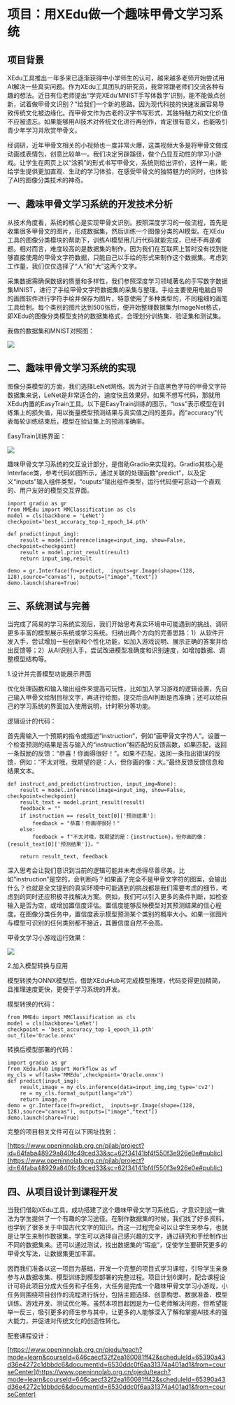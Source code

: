 # 项目：用XEdu做一个趣味甲骨文学习系统
## 项目背景

XEdu工具推出一年多来已逐渐获得中小学师生的认可，越来越多老师开始尝试用AI解决一些真实问题。作为XEdu工具团队的研究员，我常常跟老师们交流各种有趣的想法。近日有位老师提出“学完XEdu‘MNIST手写体数字’识别，能不能做点创新，试着做甲骨文识别？”给我们一个新的思路。因为现代科技的快速发展容易导致传统文化被边缘化。而甲骨文作为古老的汉字书写形式，其独特魅力和文化价值不应被遗忘。如果能够用AI技术对传统文化进行再创作，肯定很有意义，也能吸引青少年学习并欣赏甲骨文。

经调研，近年甲骨文相关的小视频也一度非常火爆，这类视频大多是将甲骨文做成动画或表情包，创意比较单一。我们决定另辟蹊径，做个凸显互动性的学习小游戏。让学生在网页上以“涂鸦”的形式书写甲骨文，系统则给出评价，这样一来，能给学生提供更加直观、生动的学习体验，在感受甲骨文的独特魅力的同时，也体验了AI的图像分类技术的神奇。

## 一、趣味甲骨文学习系统的开发技术分析

从技术角度看，系统的核心是实现甲骨文识别。按照深度学习的一般流程，首先是收集很多甲骨文的图片，形成数据集，然后训练一个图像分类的AI模型。在XEdu工具的图像分类模块的帮助下，训练AI模型用几行代码就能完成，已经不再是难题。相对而言，难度较高的是数据集的制作。因为我们在互联网上暂时没有找到能够直接使用的甲骨文字符数据，只能自己以手绘的形式来制作这个数据集。考虑到工作量，我们仅仅选择了“人”和“大”这两个文字。

采集数据需确保数据的质量和多样性，我们参照深度学习领域著名的手写数字数据集MNIST，进行了手绘甲骨文字符数据集的采集与整理。手绘主要使用电脑自带的画图软件进行字符手绘并保存为图片，特意使用了多种类型的，不同粗细的画笔工具绘制。每个类别的图片达到500张后，便开始整理数据集为ImageNet格式，即XEdu的图像分类模型支持的数据集格式，合理划分训练集、验证集和测试集。

我做的数据集和MNIST对照图：

![](../../images/support_resources/jgw.PNG)

## 二、趣味甲骨文学习系统的实现

图像分类模型的方面，我们选择LeNet网络。因为对于白底黑色字符的甲骨文字符数据集来说，LeNet是非常适合的，速度快且效果好。如果不想写代码，那就用XEdu内置的EasyTrain工具。以下是EasyTrain训练的图示，“loss”表示模型在训练集上的损失值，用以衡量模型预测结果与真实值之间的差异。而“accuracy”代表每轮训练结束后，模型在验证集上的预测准确率。

EasyTrain训练界面：

![](../../images/support_resources/train.PNG)

趣味甲骨文学习系统的交互设计部分，是借助Gradio来实现的。Gradio其核心是Interface类，参考代码如图所示，通过关联的处理函数“predict”，以及定义“inputs”输入组件类型，“ouputs”输出组件类型，运行代码便可启动一个直观的、用户友好的模型交互界面。

```
import gradio as gr
from MMEdu import MMClassification as cls
model = cls(backbone = 'LeNet')
checkpoint='best_accuracy_top-1_epoch_14.pth'

def predict(input_img):
    result = model.inference(image=input_img, show=False, checkpoint=checkpoint) 
    result = model.print_result(result)
    return input_img,result

demo = gr.Interface(fn=predict,  inputs=gr.Image(shape=(128, 128),source="canvas"), outputs=["image","text"])
demo.launch(share=True)
```

## 三、系统测试与完善

当完成了简易的学习系统实现后，我们开始思考真实环境中可能遇到的挑战，调研更多丰富的模型展示系统或学习系统。归纳出两个方向的完善思路：1）从软件开发入手，尝试增加一些创新和个性化功能，如加入游戏说明、展示正确的答案并给出反馈等；2）从AI识别入手，尝试改进模型准确度和识别速度，如增加数据、调整模型结构等。

1.设计并完善模型功能展示界面

优化处理函数和输入输出组件来提高可玩性，比如加入学习游戏的逻辑设置，先自己输入甲骨文绘制目标文字，再进行绘图，提交后由AI判断是否准确；还可以给自己的学习系统的界面加入使用说明，计时积分等功能。

逻辑设计的代码：

首先需输入一个预期的指令或描述“instruction”，例如“画甲骨文字符人”。设置一个检查预测的结果是否与输入的“instruction”相匹配的反馈函数，如果匹配，返回一条鼓励的反馈：“恭喜！你画得很好！”。如果不匹配，返回一条指出错误的反馈，例如：“不太对哦，我期望的是：人，但你画的像：大。”最终反馈反馈信息和结果文本。

```
def instruct_and_predict(instruction, input_img=None):
    result = model.inference(image=input_img, show=False, checkpoint=checkpoint)
    result_text = model.print_result(result)
    feedback = ""
    if instruction == result_text[0]['预测结果']:
        feedback = "恭喜！你画得很好！"
    else:
        feedback = f"不太对哦，我期望的是：{instruction}，但你画的像：{result_text[0]['预测结果']}。"

    return result_text, feedback
```

深入思考会让我们意识到当前的逻辑可能并未考虑得尽善尽美，比如“instruction”是空的，会判断吗？如果画了完全不是甲骨文字符的图案，会输出什么？也就是全文提到的真实环境中可能遇到的挑战都是我们需要考虑的细节，考虑到的同时还应积极寻找解决方案。例如，我们可以引入更多的条件判断，如检查输入是否为空，或增加置信度评估。置信度能够反映模型对其预测结果的信心程度。在图像分类任务中，置信度表示模型预测某个类别的概率大小。如果一张图片与模型可识别的任何类别都不接近，其置信度自然不会高。

甲骨文学习小游戏运行效果：

![](../../images/support_resources/jgwgame.gif)

2.加入模型转换与应用

模型转换为ONNX模型后，借助XEduHub可完成模型推理，代码变得更加精简，且推理速度更快，更便于学习系统的开发。

模型转换的代码：

```
from MMEdu import MMClassification as cls
model = cls(backbone='LeNet')
checkpoint = 'best_accuracy_top-1_epoch_11.pth'
out_file='Oracle.onnx'
```

转换后模型部署的代码：

```
import gradio as gr
from XEdu.hub import Workflow as wf
my_cls = wf(task='MMEdu',checkpoint='Oracle.onnx')
def predict(input_img):
    result,image = my_cls.inference(data=input_img,img_type='cv2') 
    re = my_cls.format_output(lang="zh")
    return image,re
demo = gr.Interface(fn=predict,  inputs=gr.Image(shape=(128, 128),source="canvas"), outputs=["image","text"])
demo.launch(share=True)
```

完整的项目相关文件可在以下网址找到：

[https://www.openinnolab.org.cn/pjlab/project?id=64faba48929a840fc49ced33&sc=62f34141bf4f550f3e926e0e#public](https://www.openinnolab.org.cn/pjlab/project?id=64faba48929a840fc49ced33&sc=62f34141bf4f550f3e926e0e#public)

## 四、从项目设计到课程开发

当我们借助XEdu工具，成功搭建了这个趣味甲骨文学习系统后，才意识到这一做法为学生提供了一个有趣的学习途径。在制作数据集的时候，我们找了好多资料，也学到了很多关于中国古代文字的知识。而这一过程完全可以让学生来参与，也就是让学生来制作数据集。学生可以选择自己感兴趣的文字，通过研究和手绘制作出不同的数据集来。还可以通过测试，找出数据集的“瑕疵”，促使学生要研究更多的甲骨文写法，让数据集更加丰富。

因而我们准备以这一项目为基础，开发一个完整的项目式学习课程，引导学生亲身参与从数据收集、模型训练到模型部署的完整过程。项目计划6课时，配合课程设计可将此项目分成大任务和子任务，大任务是完成一个趣味甲骨文学习小游戏，小任务则围绕项目创作的流程进行拆分，包括主题选择、创意构思、数据准备、模型训练、游戏开发、测试优化等。虽然本项目起因是为一位老师解决问题，但希望能举一反三，吸引更多的师生参与其中，让更多的人能够深入了解和掌握AI技术的强大能力，并促进对传统文化的创造性转化。

配套课程设计：

[https://www.openinnolab.org.cn/pjedu/teach?mode=learn&courseId=646caecf32f2ea160081ff42&scheduleId=65390a43d36e4272c1dbbdc6&documentId=6530ddc0f6aa31374a401ad1&from=courseCenter](https://www.openinnolab.org.cn/pjedu/teach?mode=learn&courseId=646caecf32f2ea160081ff42&scheduleId=65390a43d36e4272c1dbbdc6&documentId=6530ddc0f6aa31374a401ad1&from=courseCenter)